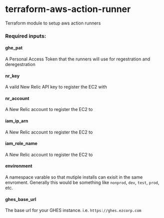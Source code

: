 # terraform-aws-action-runner
Terraform module to setup aws action runners

### Required inputs:

#### ghe_pat

A Personal Access Token that the runners will use for regestration and deregestration

#### nr_key

A vaild New Relic API key to register the EC2 with

#### nr_account

A New Relic account to register the EC2 to

#### iam_ip_arn

A New Relic account to register the EC2 to

#### iam_role_name

A New Relic account to register the EC2 to

#### environment

A namespace varable so that mutiple installs can exisit in the same envroment. Generally this would be something like `nonprod`, `dev`, `test`, `prod`, etc. 

#### ghes_base_url

The base url for your GHES instance. i.e. `https://ghes.ezcorp.com`
